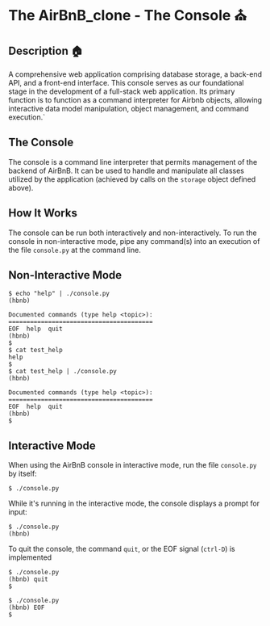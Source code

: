# The AirBnB_clone - The Console ⛪


## Description 🏠
A comprehensive web application comprising database storage, a back-end API, and a front-end interface.
This console serves as our foundational stage in the development of a full-stack web application.
Its primary function is to function as a command interpreter for Airbnb objects,
allowing interactive data model manipulation, object management, and command execution.`

## The Console 
The console is a command line interpreter that permits management of the backend of AirBnB.
It can be used to handle and manipulate all classes utilized by the application (achieved by calls on the ```storage``` object defined above).

## How It Works
The console can be run both interactively and non-interactively.
To run the console in non-interactive mode, pipe any command(s) into an execution of the file ```console.py``` at the command line.

## Non-Interactive Mode
```
$ echo "help" | ./console.py
(hbnb)

Documented commands (type help <topic>):
========================================
EOF  help  quit
(hbnb) 
$
$ cat test_help
help
$
$ cat test_help | ./console.py
(hbnb)

Documented commands (type help <topic>):
========================================
EOF  help  quit
(hbnb) 
$
```

## Interactive Mode
When using the AirBnB console in interactive mode, run the file ```console.py``` by itself:

```$ ./console.py```

While it's running in the interactive mode, the console displays a prompt for input:

```
$ ./console.py
(hbnb)
```



To quit the console, the command ```quit```, or the EOF signal (```ctrl-D```) is implemented

```
$ ./console.py
(hbnb) quit
$
```

```
$ ./console.py
(hbnb) EOF
$
```
